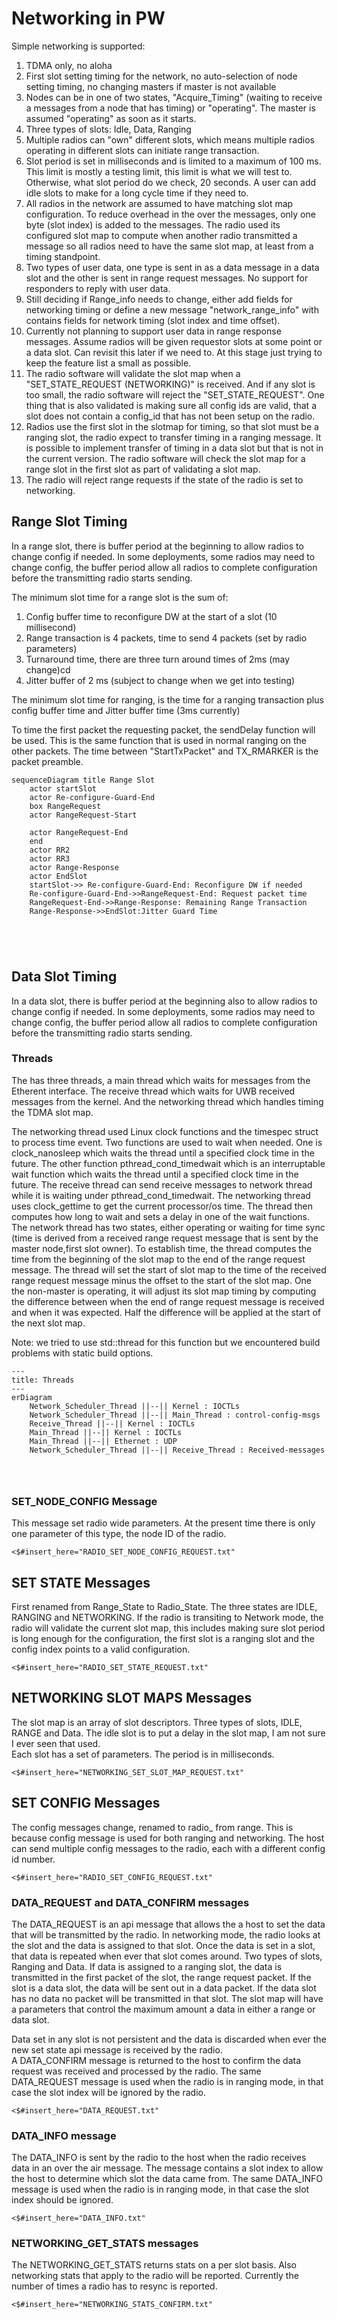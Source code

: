 # Networking in PW

Simple networking is supported:
1. TDMA only, no aloha 
2. First slot setting timing for the network, no auto-selection of node setting timing, no changing masters if master is not available
3. Nodes can be in one of two states, "Acquire_Timing" (waiting to receive a messages from a node that has timing) or "operating". The master is assumed "operating" as soon as it starts. 
4. Three types of slots: Idle, Data, Ranging
5. Multiple radios can "own" different slots, which means multiple radios operating in different slots can initiate range transaction. 
6. Slot period is set in milliseconds and is limited to a maximum of 100 ms. This limit is mostly a testing limit, this limit is what we will test to. Otherwise, what slot period do we check, 20 seconds. A user can add idle slots to make for a long cycle time if they need to. 
7. All radios in the network are assumed to have matching slot map configuration. To reduce overhead in the over the messages, only one byte (slot index) is added to the messages. The radio used its configured slot map to compute when another radio transmitted a message so all radios need to have the same slot map, at least from a timing standpoint.
8. Two types of user data, one type is sent in as a data message in a data slot and the other is sent in range request messages. No support for responders to reply with user data. 
9. Still deciding if Range_info needs to change,  either add fields for networking timing or define a new message "network_range_info" with contains fields for network timing (slot index and time offset).
10. Currently not planning to support user data in range response messages. Assume radios will be given requestor slots at some point or a data slot. Can revisit this later if we need to. At this stage just trying to keep the feature list a small as possible. 
11. The radio software will validate the slot map when a "SET_STATE_REQUEST (NETWORKING)" is received. And if any slot is too small, the radio software will reject the "SET_STATE_REQUEST". One thing that is also validated is making sure all config ids are valid, that a slot does not contain a config_id that has not been setup on the radio. 
12. Radios use the first slot in the slotmap for timing, so that slot must be a ranging slot, the radio expect to transfer timing in a ranging message. It is possible to implement transfer of timing in a data slot but that is not in the current version. The radio software will check the slot map for a range slot in the first slot as part of validating a slot map.
13. The radio will reject range requests if the state of the radio is set to networking.

<div style="page-break-after: always;"></div>

## Range Slot Timing
In a range slot, there is buffer period at the beginning to allow radios to change config if needed. In some deployments, some radios may need to change config, the buffer period allow all radios to complete configuration before the transmitting radio starts sending. 

The minimum slot time for a range slot is the sum of:
1. Config buffer time to reconfigure DW at the start of a slot (10 millisecond)
2. Range transaction is 4 packets, time to send 4 packets (set by radio parameters)
3. Turnaround time, there are three turn around times of 2ms (may change)cd 
4. Jitter buffer of 2 ms (subject to change when we get into testing)

The minimum slot time for ranging, is the time for a ranging transaction plus config buffer time and Jitter buffer time (3ms currently)



To time the first packet the requesting packet, the sendDelay function will be used. This is the same function that is used in normal ranging on the other packets. 
The time between "StartTxPacket" and TX_RMARKER is the packet preamble. 

```mermaid
sequenceDiagram title Range Slot
    actor startSlot
    actor Re-configure-Guard-End
    box RangeRequest
    actor RangeRequest-Start
    
    actor RangeRequest-End
    end
    actor RR2
    actor RR3
    actor Range-Response
    actor EndSlot
    startSlot->> Re-configure-Guard-End: Reconfigure DW if needed 
    Re-configure-Guard-End->>RangeRequest-End: Request packet time
    RangeRequest-End->>Range-Response: Remaining Range Transaction
    Range-Response->>EndSlot:Jitter Guard Time
   
   
    
   
```


<div style="page-break-after: always;"></div>

## Data Slot Timing


In a data slot, there is buffer period at the beginning also to allow radios to change config if needed. In some deployments, some radios may need to change config, the buffer period allow all radios to complete configuration before the transmitting radio starts sending. 



### Threads
The has three threads, a main thread which waits for messages from the Etherent interface. The receive thread which waits for UWB received messages from the kernel. And the networking thread which handles timing the TDMA slot map. 

The networking thread used Linux clock functions and the timespec struct to process time event. Two functions are used to wait when needed. One is clock_nanosleep which waits the thread until a specified clock time in the future. The other function pthread_cond_timedwait which is an interruptable wait function which waits the thread until a specified clock time in the future. The receive thread can send receive messages to network thread while it is waiting under pthread_cond_timedwait. The networking thread uses clock_gettime to get the current processor/os time. The thread then computes how long to wait and sets a delay in one of the wait functions. The network thread has two states, either operating or waiting for time sync (time is derived from a received range request message that is sent by the master node,first slot owner). To establish time, the thread computes the time from the beginning of the slot map to the end of the range request message. The thread will set the start of slot map to the time of the received range request message minus the offset to the start of the slot map. 
One the non-master is operating, it will adjust its slot map timing by computing the difference between when the end of range request message is received and when it was expected. Half the difference will be applied at the start of the next slot map. 

Note: we tried to use std::thread for this function but we encountered build problems with static build options. 

```mermaid
---
title: Threads
---
erDiagram
    Network_Scheduler_Thread ||--|| Kernel : IOCTLs
    Network_Scheduler_Thread ||--|| Main_Thread : control-config-msgs
    Receive_Thread ||--|| Kernel : IOCTLs
    Main_Thread ||--|| Kernel : IOCTLs
    Main_Thread ||--|| Ethernet : UDP
    Network_Scheduler_Thread ||--|| Receive_Thread : Received-messages




```

### SET_NODE_CONFIG Message
This message set radio wide parameters. At the present time there is only one parameter of this type, the node ID of the radio. 
 

```
<$#insert_here="RADIO_SET_NODE_CONFIG_REQUEST.txt"
```

<div style="page-break-after: always;"></div>

## SET STATE Messages
First renamed from Range_State to Radio_State. The three states are IDLE, RANGING and NETWORKING. If the radio is transiting to Network mode, the radio will validate the current slot map, this includes making sure slot period is long enough for the configuration, the first slot is a ranging slot and the config index points to a valid configuration. 
```
<$#insert_here="RADIO_SET_STATE_REQUEST.txt"
```

<div style="page-break-after: always;"></div>

## NETWORKING SLOT MAPS Messages
The slot map is an array of slot descriptors. 
Three types of slots, IDLE, RANGE and Data. The idle slot is to put a delay in the slot map, I am not sure I ever seen that used.  
Each slot has a set of parameters.
The period is in milliseconds. 


```
<$#insert_here="NETWORKING_SET_SLOT_MAP_REQUEST.txt"
```

<div style="page-break-after: always;"></div>

## SET CONFIG Messages
The config messages change, renamed to radio_ from range. This is because config message is used for both ranging and networking. 
The host can send multiple config messages to the radio, each with a different config id number.


```
<$#insert_here="RADIO_SET_CONFIG_REQUEST.txt"
```


### DATA_REQUEST and DATA_CONFIRM messages
The DATA_REQUEST is an api message that allows the a host to set the data that will be transmitted by the radio.
In networking mode, the radio looks at the slot and the data is assigned to that slot.  Once the data is set in a slot, that data is repeated when ever that slot comes around. Two types of slots, Ranging and Data. If data is assigned to a ranging slot, the data is transmitted in the first packet of the slot, the range request packet. If the slot is a data slot, the data will be sent out in a data packet. If the data slot has no data no packet will be transmitted in that slot. The slot map will have a parameters that control the maximum amount a data in either a range or data slot. 

Data set in any slot is not persistent  and the data is discarded when ever the new set state api message is received by the radio.  
A DATA_CONFIRM message is returned to the host to confirm the data request was received and processed by the radio.
The same DATA_REQUEST message is used when the radio is in ranging mode, in that case the slot index will be ignored by the radio.

```
<$#insert_here="DATA_REQUEST.txt"
```




### DATA_INFO message
The DATA_INFO is sent by the radio to the host when the radio receives data in an over the air message. The message contains a slot index to allow the host to determine which slot the data came from. The same DATA_INFO message is used when the radio is in ranging mode, in that case the slot index should be ignored.

```
<$#insert_here="DATA_INFO.txt"
```


### NETWORKING_GET_STATS messages
The NETWORKING_GET_STATS returns stats on a per slot basis. Also networking stats that apply to the radio will be reported. Currently the number of times a radio has to resync is reported. 

```
<$#insert_here="NETWORKING_STATS_CONFIRM.txt"
```